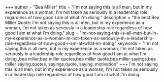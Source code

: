 +++
author = "Bea Miller"
title = "I'm not saying this is all men, but in my experience as a woman, I'm not taken as seriously in a leadership role regardless of how good I am at what I'm doing."
description = "the best Bea Miller Quote: I'm not saying this is all men, but in my experience as a woman, I'm not taken as seriously in a leadership role regardless of how good I am at what I'm doing."
slug = "im-not-saying-this-is-all-men-but-in-my-experience-as-a-woman-im-not-taken-as-seriously-in-a-leadership-role-regardless-of-how-good-i-am-at-what-im-doing"
keywords = "I'm not saying this is all men, but in my experience as a woman, I'm not taken as seriously in a leadership role regardless of how good I am at what I'm doing.,bea miller,bea miller quotes,bea miller quote,bea miller sayings,bea miller saying,quotes, sayings,quote, saying, motivation"
+++
I'm not saying this is all men, but in my experience as a woman, I'm not taken as seriously in a leadership role regardless of how good I am at what I'm doing.
